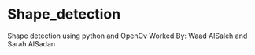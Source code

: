 # Shape_detection
Shape detection using python and OpenCv Worked By: Waad AlSaleh and Sarah AlSadan
